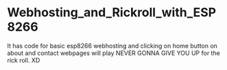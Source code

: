 # Webhosting_and_Rickroll_with_ESP8266
It has code for basic esp8266 webhosting and clicking on home button on about and contact webpages will play NEVER GONNA GIVE YOU UP for the rick roll.  XD
